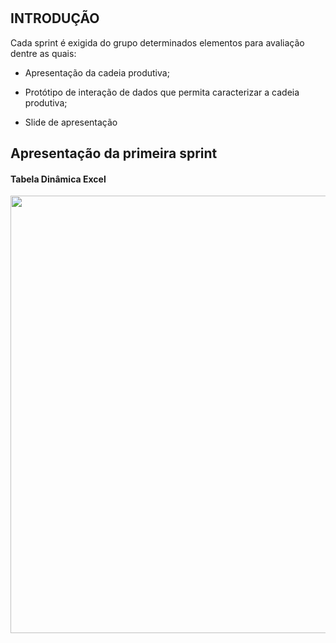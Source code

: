 #
## INTRODUÇÃO

 Cada sprint é exigida do grupo determinados elementos para avaliação dentre as quais:
 - Apresentação da cadeia produtiva;

 - Protótipo de interação de dados que permita caracterizar a cadeia produtiva;

 - Slide de apresentação

  ## Apresentação da primeira sprint

  #### Tabela Dinâmica Excel

  <div align="center">
<img src="https://user-images.githubusercontent.com/129632721/230426621-5f6cc701-0247-4bf7-80f6-767b09796c3b.jpeg" width="700px" />
</div>